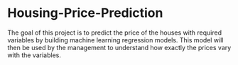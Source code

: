 # Housing-Price-Prediction
The goal of this project is to predict the price of the houses with required variables by building machine learning regression models. This model will then be used by the management to understand how exactly the prices vary with the variables.

